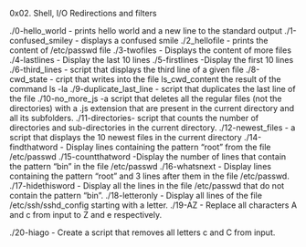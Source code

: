 0x02. Shell, I/O Redirections and filters


./0-hello_world - prints hello world and a new line to the standard output
./1-confused_smiley - displays a confused smile
./2_hellofile - prints the content of /etc/passwd file
./3-twofiles - Displays the content of more files
./4-lastlines - Display the last 10 lines
./5-firstlines -Display the first 10 lines
./6-third_lines - script that displays the third line of a given file
./8-cwd_state - cript that writes into the file ls_cwd_content the result of the command ls -la
./9-duplicate_last_line - script that duplicates the last line of the file
./10-no_more_js -a script that deletes all the regular files (not the directories) with a .js extension that are present in the current directory and all its subfolders.
./11-directories- script that counts the number of directories and sub-directories in the current directory.
./12-newest_files - a script that displays the 10 newest files in the current directory
./14-findthatword - Display lines containing the pattern “root” from the file /etc/passwd
./15-countthatword -Display the number of lines that contain the pattern “bin” in the file /etc/passwd
./16-whatsnext - Display lines containing the pattern “root” and 3 lines after them in the file /etc/passwd.
./17-hidethisword - Display all the lines in the file /etc/passwd that do not contain the pattern “bin”.
./18-letteronly - Display all lines of the file /etc/ssh/sshd_config starting with a letter.
./19-AZ - Replace all characters A and c from input to Z and e respectively.

./20-hiago - Create a script that removes all letters c and C from input.
